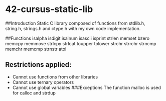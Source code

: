 # 42-cursus-static-lib

##Introduction
Static C library composed of functions from stdlib.h, string.h, strings.h and ctype.h with my own code implementation.

##Functions
isalpha
isdigit
isalnum
isascii
isprint
strlen
memset
bzero
memcpy
memmove
strlcpy
strlcat
toupper
tolower
strchr
strrchr
strncmp
memchr
memcmp
strnstr
atoi

## Restrictions applied:
- Cannot use functions from other libraries
- Cannot use ternary operators
- Cannot use global variables
###Exceptions
The function malloc is used for calloc and strdup

	
